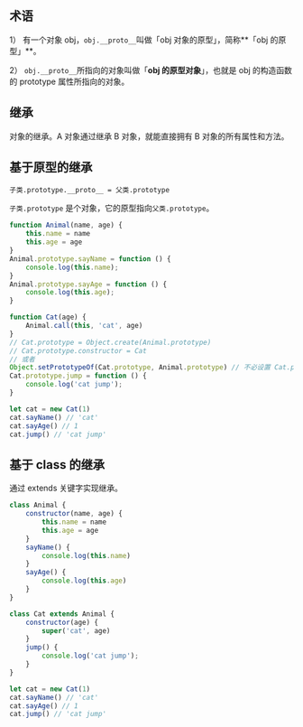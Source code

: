 ## 术语

1） 有一个对象 obj，`obj.__proto__`叫做「obj 对象的原型」，简称**「obj 的原型」**。

2） `obj.__proto__`所指向的对象叫做「**obj 的原型对象**」，也就是 obj 的构造函数的 prototype 属性所指向的对象。

## 继承

对象的继承。A 对象通过继承 B 对象，就能直接拥有 B 对象的所有属性和方法。

## 基于原型的继承

`子类.prototype.__proto__ = 父类.prototype`

`子类.prototype` 是个对象，它的原型指向`父类.prototype`。

```js
function Animal(name, age) {
    this.name = name
    this.age = age
}
Animal.prototype.sayName = function () {
    console.log(this.name);
}
Animal.prototype.sayAge = function () {
    console.log(this.age);
}

function Cat(age) {
    Animal.call(this, 'cat', age)
}
// Cat.prototype = Object.create(Animal.prototype)
// Cat.prototype.constructor = Cat
// 或者
Object.setPrototypeOf(Cat.prototype, Animal.prototype) // 不必设置 Cat.prototype.constructor = Cat
Cat.prototype.jump = function () {
    console.log('cat jump');
}

let cat = new Cat(1)
cat.sayName() // 'cat'
cat.sayAge() // 1
cat.jump() // 'cat jump'
```

## 基于 class 的继承

通过 extends 关键字实现继承。

```js
class Animal {
    constructor(name, age) {
        this.name = name
        this.age = age
    }
    sayName() {
        console.log(this.name)
    }
    sayAge() {
        console.log(this.age)
    }
}

class Cat extends Animal {
    constructor(age) {
        super('cat', age)
    }
    jump() {
        console.log('cat jump');
    }
}

let cat = new Cat(1)
cat.sayName() // 'cat'
cat.sayAge() // 1
cat.jump() // 'cat jump'
```

## 